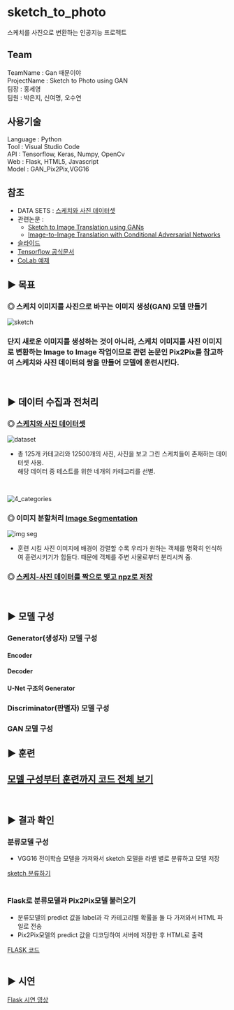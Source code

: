 # sketch_to_photo
스케치를 사진으로 변환하는 인공지능 프로젝트

## Team
TeamName : Gan 때문이야       
ProjectName : Sketch to Photo using GAN     
팀장 : 홍세영     
팀원 : 박은지, 신여명, 오수연     

## 사용기술
Language : Python        
Tool : Visual Studio Code      
API : Tensorflow, Keras, Numpy, OpenCv        
Web : Flask, HTML5, Javascript       
Model : GAN_Pix2Pix,VGG16     

## 참조
 * DATA SETS : [스케치와 사진 데이터셋](http://sketchy.eye.gatech.edu/)       
 * 관련논문 :        
     - [Sketch to Image Translation using GANs](https://lisa.fan/Resources/SketchGAN/sketch-image-translation.pdf)      
     - [Image-to-Image Translation with Conditional Adversarial Networks](https://arxiv.org/pdf/1611.07004.pdf)       
 * [슬라이드](https://lisa.fan/Resources/SketchGAN/sketchganslides.pdf)        
 * [Tensorflow 공식문서](https://www.tensorflow.org/tutorials/generative/pix2pix)
 * [CoLab 예제](https://colab.research.google.com/github/tensorflow/docs/blob/master/site/en/tutorials/generative/pix2pix.ipynb)         


## ▶ 목표   

### ◎ 스케치 이미지를 사진으로 바꾸는 이미지 생성(GAN) 모델 만들기      
![sketch](https://img1.daumcdn.net/thumb/R1280x0/?scode=mtistory2&fname=https%3A%2F%2Fblog.kakaocdn.net%2Fdn%2Fwnaed%2FbtqQIV2opBd%2F2QsiIbR9Dmz4UdnHmTX8bK%2Fimg.jpg)
<br />
### 단지 새로운 이미지를 생성하는 것이 아니라, 스케치 이미지를 사진 이미지로 변환하는 Image to Image 작업이므로 관련 논문인 Pix2Pix를 참고하여 스케치와 사진 데이터의 쌍을 만들어 모델에 훈련시킨다.         
<br />

## ▶ 데이터 수집과 전처리       

### ◎ [스케치와 사진 데이터셋](http://sketchy.eye.gatech.edu/) 
![dataset](https://img1.daumcdn.net/thumb/R1280x0/?scode=mtistory2&fname=https%3A%2F%2Fblog.kakaocdn.net%2Fdn%2FSDqup%2FbtqQKuYDzlo%2F5bGyjnufrfovOPX1NdE1J0%2Fimg.png)        
 * 총 125개 카테고리와 12500개의 사진, 사진을 보고 그린 스케치들이 존재하는 데이터셋 사용.       
해당 데이터 중 테스트를 위한 네개의 카테고리를 선별.       
<br />

![4_categories](https://img1.daumcdn.net/thumb/R1280x0/?scode=mtistory2&fname=https%3A%2F%2Fblog.kakaocdn.net%2Fdn%2FpfbB0%2FbtqQR63p7G6%2FIp6n4ms9pZW3kKKHKpFhk1%2Fimg.jpg)
<br />

### ◎ 이미지 분할처리 [Image Segmentation](https://github.com/maiorem/sketch_to_photo/blob/main/Project/pix2pix/pix2pix_imagesegmentation.py)
![img seg](https://img1.daumcdn.net/thumb/R1280x0/?scode=mtistory2&fname=https%3A%2F%2Fblog.kakaocdn.net%2Fdn%2FcCoR2m%2FbtqQXBu5omK%2FYXix5FhOgiC2O1RebGyme0%2Fimg.jpg)       
 * 훈련 시킬 사진 이미지에 배경이 강렬할 수록 우리가 원하는 객체를 명확히 인식하여 훈련시키기가 힘들다. 때문에 객체를 주변 사물로부터 분리시켜 줌.          



### ◎ [스케치-사진 데이터를 짝으로 맺고 npz로 저장](https://github.com/maiorem/sketch_to_photo/blob/main/Project/pix2pix/pix2pix_0_save_new.py)           
<br />

## ▶ 모델 구성

### Generator(생성자) 모델 구성
#### Encoder


#### Decoder

#### U-Net 구조의 Generator


### Discriminator(판별자) 모델 구성


### GAN 모델 구성



## ▶ 훈련


## [모델 구성부터 훈련까지 코드 전체 보기](https://github.com/maiorem/sketch_to_photo/blob/main/Project/pix2pix/pix2pix_00_main.py)
<br />

## ▶ 결과 확인

### 분류모델 구성
 * VGG16 전이학습 모델을 가져와서 sketch 모델을 라벨 별로 분류하고 모델 저장
 
[sketch 분류하기](https://github.com/maiorem/sketch_to_photo/blob/main/Project/pix2pix/vgg16.py)        
<br />

### Flask로 분류모델과 Pix2Pix모델 불러오기
 * 분류모델의 predict 값을 label과 각 카테고리별 확률을 둘 다 가져와서 HTML 파일로 전송
 * Pix2Pix모델의 predict 값을 디코딩하여 서버에 저장한 후 HTML로 출력

[FLASK 코드](https://github.com/maiorem/sketch_to_photo/blob/main/Project/flask_project/test_flask.py)           
<br />
 
## ▶ 시연
[Flask 시연 영상](https://youtu.be/9ftY67cGDOA)        
